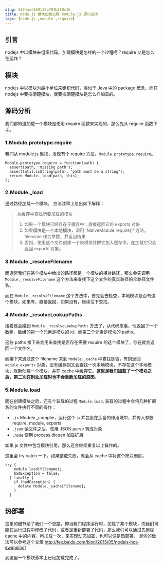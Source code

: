 ```yaml
---
slug: 5594aae169112b794b3f0c16
title: Node.js 模块加载过程 module.js 源码阅读
tags: [node.js ,module ,require]
---
```


## 引言
nodejs 中以模块来组织代码，加载模块是怎样的一个过程呢？require 又是怎么在运作？

## 模块
nodejs 中以模块为最小单位来组织代码，类似于 Java 中的 package 概念，而在 nodejs 中要搞清楚模块，就要搞清楚模块是怎么样加载的。

## 源码分析
我们都知道加载一个模块是使用 require 函数来实现的，那么先从 require 函数下手。
### 1.Module.prototype.require
我们从 module.js 里找，发现有个 require 方法，`Module.prototype.require`。
```
Module.prototype.require = function(path) {
  assert(path, 'missing path');
  assert(util.isString(path), 'path must be a string');
  return Module._load(path, this);
};
```

### 2.Module._load
通过路径加载一个模块。
方法注释上给出如下解释：
> 从缓存中查找所要加载的模块
> 1. 如果一个模块已经存在于缓存中：直接返回它的 exports 对象
> 1. 如果模块是一个本地模块，调用 'NativeModule.require()' 方法，filename 作为参数，并返回结果
> 1. 否则，使用这个文件创建一个新模块并把它加入缓存中。在加载它只会返回 exports 对象。

### 3.Module._resolveFilename
而通常我们在某个模块中给出的路径都是一个模块的相对路径，那么会先调用 `Module._resolveFilename` 这个方法来查找下这个文件的真实路径的全路径文件名。

而在 `Module._resolveFilename` 这个方法中，首先会去检查，本地模块是否有这个模块，如果有，直接返回，如果没有，继续往下查找。

### 4.Module._resolveLookupPaths
接着就会碰到 `Module._resolveLookupPaths` 方法了，从代码来看，他返回了一个数组，数组的第一个元素是模块的 id，而第二个元素是模块的 paths。

这些 paths 接下来会用来查找是否存在需要 require 的这个模块了，存在就会返回一个文件名。

而接下来通过这个 filename 来到 `Module._cache` 中查找是否，有则返回 `module.exports` 对象，没有缓存则又会查找一次本地模块，不存在这个本地模块，就新创建一个模块，并在 cache 中缓存它。**这就是我们加载了一个模块之后，第二次在别处加载时也不会重新加载的原因。**

### 5.Module.load
而在创建模块之后，还有个装载的过程 `Module.load`, 装载的过程中会将几种扩展名的文件执行不同的操作：
* `.js`  Module._complie，运行这个 js 并包裹在适当的作用域中，并传入参数 require, module, exports
* `.json` 读文件之后，使用 JSON.parse 转成对象
* `.node` 使用 process.dlopen 加载扩展

如果 js 文件中包含模块引用，那么还会继续重复以上操作的。

这里会 try catch 一下，如果装载失败，就会从 cache 中将这个模块删除。

```
try {
    module.load(filename);
    hadException = false;
  } finally {
    if (hadException) {
      delete Module._cache[filename];
    }
  }
```
## 热部署
这里的细节给了我们一个思路，即当我们程序运行时，加载了某个模块，而我们可能在运行过程中修改了代码，或者是重新部署了代码，那么我们可以通过先删除 cache 中的内容，再加载一次，来实现动态加载，也可以说是热部署。
具体的做法可以参考这个文章 http://fex.baidu.com/blog/2015/05/nodejs-hot-swapping/

到这里一个模块基本上已经加载完成了。
